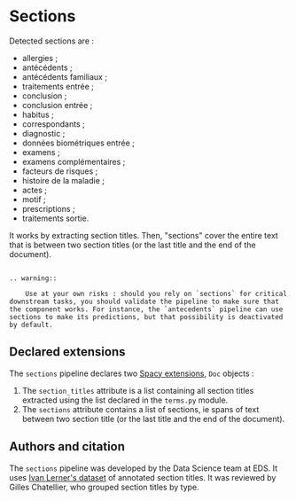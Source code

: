 # Sections

Detected sections are :

- allergies ;
- antécédents ;
- antécédents familiaux ;
- traitements entrée ;
- conclusion ;
- conclusion entrée ;
- habitus ;
- correspondants ;
- diagnostic ;
- données biométriques entrée ;
- examens ;
- examens complémentaires ;
- facteurs de risques ;
- histoire de la maladie ;
- actes ;
- motif ;
- prescriptions ;
- traitements sortie.

It works by extracting section titles. Then, "sections" cover the entire text that is between two section titles (or the last title and the end of the document).

```{eval-rst}

.. warning::

    Use at your own risks : should you rely on `sections` for critical downstream tasks, you should validate the pipeline to make sure that the component works. For instance, the `antecedents` pipeline can use sections to make its predictions, but that possibility is deactivated by default.
```

## Declared extensions

The `sections` pipeline declares two [Spacy extensions](https://spacy.io/usage/processing-pipelines#custom-components-attributes), `Doc` objects :

1. The `section_titles` attribute is a list containing all section titles extracted using the list declared in the `terms.py` module.
2. The `sections` attribute contains a list of sections, ie spans of text between two section title (or the last title and the end of the document).

## Authors and citation

The `sections` pipeline was developed by the Data Science team at EDS. It uses [Ivan Lerner's dataset](https://gitlab.eds.aphp.fr/IvanL/section_dataset) of annotated section titles. It was reviewed by Gilles Chatellier, who grouped section titles by type.
